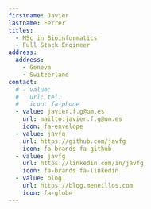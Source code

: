```yaml
---
firstname: Javier
lastname: Ferrer
titles:
  - MSc in Bioinformatics
  - Full Stack Engineer
address:
  address:
    - Geneva
    - Switzerland
contact:
  # - value:
  #   url: tel:
  #   icon: fa-phone
  - value: javier.f.g@um.es
    url: mailto:javier.f.g@um.es
    icon: fa-envelope
  - value: javfg
    url: https://github.com/javfg
    icon: fa-brands fa-github
  - value: javfg
    url: https://linkedin.com/in/javfg
    icon: fa-brands fa-linkedin
  - value: blog
    url: https://blog.meneillos.com
    icon: fa-globe
---
```

